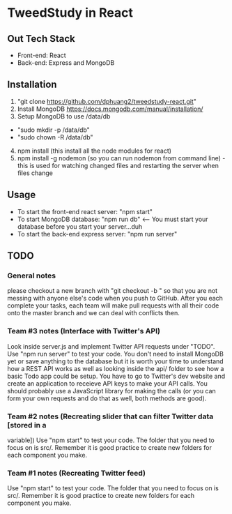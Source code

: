# TweedStudy in React

## Out Tech Stack
 - Front-end: React
 - Back-end: Express and MongoDB

## Installation
1. "git clone https://github.com/dphuang2/tweedstudy-react.git"
2. Install MongoDB https://docs.mongodb.com/manual/installation/
3. Setup MongoDB to use /data/db
 - "sudo mkdir -p /data/db"
 - "sudo chown -R <your username> /data/db"
4. npm install (this install all the node modules for react)
5. npm install -g nodemon (so you can run nodemon from command line) - this is
   used for watching changed files and restarting the server when files change

## Usage
- To start the front-end react server: "npm start"
- To start MongoDB database: "npm run db" <-- You must start your database
  before you start your server...duh
- To start the back-end express server: "npm run server"

## TODO

### General notes
please checkout a new branch with "git checkout -b <branch name>" so that you
are not messing with anyone else's code when you push to GitHub. After you each
complete your tasks, each team will make pull requests with all their code onto
the master branch and we can deal with conflicts then.

### Team #3 notes (Interface with Twitter's API)
Look inside server.js and implement Twitter API requests under "TODO". Use "npm
run server" to test your code. You don't need to install MongoDB yet or save
anything to the database but it is worth your time to understand how a REST API
works as well as looking inside the api/ folder to see how a basic Todo app
could be setup. You have to go to Twitter's dev website and create an
application to receieve API keys to make your API calls. You should probably use
a JavaScript library for making the calls (or you can form your own requests and
do that as well, both methods are good).

### Team #2 notes (Recreating slider that can filter Twitter data [stored in a
variable])
Use "npm start" to test your code. The folder that you need to focus on is src/.
Remember it is good practice to create new folders for each component you make.

### Team #1 notes (Recreating Twitter feed)
Use "npm start" to test your code. The folder that you need to focus on is src/.
Remember it is good practice to create new folders for each component you make.
